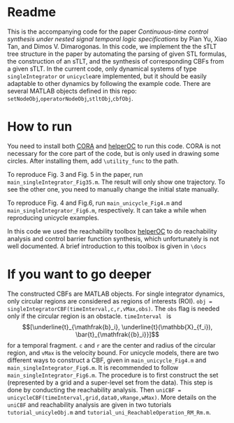 # Readme
This is the accompanying code for the paper *Continuous-time control synthesis under nested signal temporal logic specifications*  by Pian Yu, Xiao Tan, and Dimos V. Dimarogonas. In this code, we implement the the sTLT tree structure in the paper by automating the parsing of given STL formulas, the construction of an sTLT, and the synthesis of corresponding CBFs from a given sTLT. In the current code, only dynamical systems of type `singleIntegrator` or `unicycle`are implemented, but it should be easily adaptable to other dynamics by following the example code. There are several MATLAB objects defined in this repo: `setNodeObj`,`operatorNodeObj`,`stltObj`,`cbfObj`.

# How to run
You need to install both [CORA](https://tumcps.github.io/CORA/) and [helperOC](https://github.com/HJReachability/helperOC) to run this code. CORA is not necessary for the core part of the code, but is only used in drawing some circles. After installing them, add `\utility_func` to the path.

To reproduce Fig. 3 and Fig. 5 in the paper, run `main_singleIntegrator_Fig35.m`. The result will only show one trajectory. To see the other one, you need to manually change the initial state manually.

To reproduce Fig. 4 and Fig.6, run `main_unicycle_Fig4.m` and `main_singleIntegrator_Fig6.m`, respectively. It can take a while when reproducing unicycle examples.

In this code we used the reachability toolbox [helperOC](https://github.com/HJReachability/helperOC) to do reachability analysis and control barrier function synthesis, which unfortunately is not well documented. A brief introduction to this toolbox is given in `\docs`

# If you want to go deeper
The constructed CBFs are MATLAB objects. For single integrator dynamics, only circular regions are considered as regions of interests (ROI). `obj = singleIntegratorCBF(timeInterval,c,r,vMax,obs)`. The `obs` flag is needed only if the circular region is an obstacle. `timeInterval ` is  $$[\underline{t}_{\mathfrak{b}_i}, \underline{t}(\mathbb{X}_{f_i}), \bar{t}_{\mathfrak{{b}_i}}]$$ for a temporal fragment. `c` and `r` are the center and radius of the circular region, and `vMax` is the velocity bound. For unicycle models, there are two different ways to construct a CBF, given in `main_unicycle_Fig4.m` and `main_singleIntegrator_Fig6.m`. It is recommended to follow `main_singleIntegrator_Fig6.m`. The procedure is to first construct the set (represented by a grid and a super-level set from the data). This step is done by conducting the reachability analysis. Then `uniCBF = unicycleCBF(timeInterval,grid,data0,vRange,wMax)`. More details on the `uniCBF` and reachability analysis are given in two tutorials `tutorial_unicyleObj.m` and `tutorial_uni_ReachableOperation_RM_Rm.m`.



